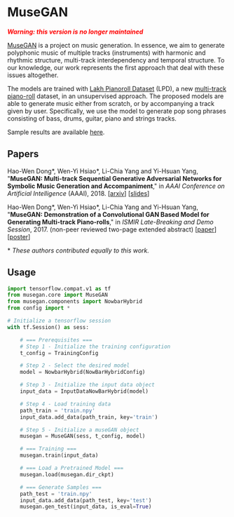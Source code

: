 # MuseGAN

<font color=red><strong><i>Warning: this version is no longer maintained</i></strong></font>

[MuseGAN](https://salu133445.github.io/musegan/) is a project on music
generation. In essence, we aim to generate polyphonic music of multiple tracks
(instruments) with harmonic and rhythmic structure, multi-track interdependency
and temporal structure. To our knowledge, our work represents the first approach
that deal with these issues altogether.

The models are trained with
[Lakh Pianoroll Dataset](https://salu133445.github.io/lakh-pianoroll-dataset/)
(LPD), a new [multi-track piano-roll](https://salu133445.github.io/musegan/data)
dataset, in an unsupervised approach. The proposed models are able to generate
music either from scratch, or by accompanying a track given by user.
Specifically, we use the model to generate pop song phrases consisting of bass,
drums, guitar, piano and strings tracks.

Sample results are available [here](https://salu133445.github.io/musegan/results).

## Papers

Hao-Wen Dong\*, Wen-Yi Hsiao\*, Li-Chia Yang and Yi-Hsuan Yang,
"**MuseGAN: Multi-track Sequential Generative Adversarial Networks for
Symbolic Music Generation and Accompaniment**,"
in *AAAI Conference on Artificial Intelligence* (AAAI), 2018.
[[arxiv](http://arxiv.org/abs/1709.06298)]
[[slides](https://salu133445.github.io/musegan/pdf/musegan-aaai2018-slides.pdf)]

Hao-Wen Dong\*, Wen-Yi Hsiao\*, Li-Chia Yang and Yi-Hsuan Yang,
"**MuseGAN: Demonstration of a Convolutional GAN Based Model for Generating
Multi-track Piano-rolls**,"
in *ISMIR Late-Breaking and Demo Session*, 2017.
(non-peer reviewed two-page extended abstract)
[[paper](https://salu133445.github.io/musegan/pdf/musegan-ismir2017-lbd-paper.pdf)]
[[poster](https://salu133445.github.io/musegan/pdf/musegan-ismir2017-lbd-poster.pdf)]

\* *These authors contributed equally to this work.*

## Usage

```python
import tensorflow.compat.v1 as tf
from musegan.core import MuseGAN
from musegan.components import NowbarHybrid
from config import *

# Initialize a tensorflow session
with tf.Session() as sess:

    # === Prerequisites ===
    # Step 1 - Initialize the training configuration
    t_config = TrainingConfig

    # Step 2 - Select the desired model
    model = NowbarHybrid(NowBarHybridConfig)

    # Step 3 - Initialize the input data object
    input_data = InputDataNowBarHybrid(model)

    # Step 4 - Load training data
    path_train = 'train.npy'
    input_data.add_data(path_train, key='train')

    # Step 5 - Initialize a museGAN object
    musegan = MuseGAN(sess, t_config, model)

    # === Training ===
    musegan.train(input_data)

    # === Load a Pretrained Model ===
    musegan.load(musegan.dir_ckpt)

    # === Generate Samples ===
    path_test = 'train.npy'
    input_data.add_data(path_test, key='test')
    musegan.gen_test(input_data, is_eval=True)
```
